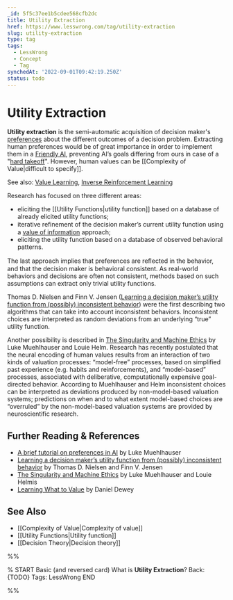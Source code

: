 ```yaml
---
_id: 5f5c37ee1b5cdee568cfb2dc
title: Utility Extraction
href: https://www.lesswrong.com/tag/utility-extraction
slug: utility-extraction
type: tag
tags:
  - LessWrong
  - Concept
  - Tag
synchedAt: '2022-09-01T09:42:19.250Z'
status: todo
---
```


# Utility Extraction

**Utility extraction** is the semi-automatic acquisition of decision maker's [preferences](https://wiki.lesswrong.com/wiki/preferences) about the different outcomes of a decision problem. Extracting human preferences would be of great importance in order to implement them in a [Friendly AI](https://wiki.lesswrong.com/wiki/Friendly_AI), preventing AI’s goals differing from ours in case of a "[hard takeoff](https://wiki.lesswrong.com/wiki/hard_takeoff)". However, human values can be [[Complexity of Value|difficult to specify]].

See also: [Value Learning](/tag/value-learning), [Inverse Reinforcement Learning](/tag/inverse-reinforcement-learning)

Research has focused on three different areas:

- eliciting the [[Utility Functions|utility function]] based on a database of already elicited utility functions;
- iterative reﬁnement of the decision maker’s current utility function using a [value of information](http://lesswrong.com/lw/85x/value_of_information_four_examples/) approach;
- eliciting the utility function based on a database of observed behavioral patterns.

The last approach implies that preferences are reﬂected in the behavior, and that the decision maker is behavioral consistent. As real-world behaviors and decisions are often not consistent, methods based on such assumptions can extract only trivial utility functions.

Thomas D. Nielsen and Finn V. Jensen ([Learning a decision maker’s utility function from (possibly) inconsistent behavior](http://people.cs.aau.dk/~tdn/papers/nielsen-jensen-04-ai.pdf)) were the first describing two algorithms that can take into account inconsistent behaviors. Inconsistent choices are interpreted as random deviations from an underlying “true” utility function.

Another possibility is described in [The Singularity and Machine Ethics](http://intelligence.org/files/SaME.pdf) by Luke Muehlhauser and Louie Helm. Research has recently postulated that the neural encoding of human values results from an interaction of two kinds of valuation processes: “model-free” processes, based on simplified past experience (e.g. habits and reinforcements), and “model-based” processes, associated with deliberative, computationally expensive goal-directed behavior. According to Muehlhauser and Helm inconsistent choices can be interpreted as deviations produced by non-model-based valuation systems; predictions on when and to what extent model-based choices are “overruled” by the non-model-based valuation systems are provided by neuroscientific research.

## Further Reading & References

- [A brief tutorial on preferences in AI](http://lesswrong.com/lw/a73/a_brief_tutorial_on_preferences_in_ai/) by Luke Muehlhauser
- [Learning a decision maker’s utility function from (possibly) inconsistent behavior](http://people.cs.aau.dk/~tdn/papers/nielsen-jensen-04-ai.pdf) by Thomas D. Nielsen and Finn V. Jensen
- [The Singularity and Machine Ethics](http://intelligence.org/files/SaME.pdf) by Luke Muehlhauser and Louie Helmis
- [Learning What to Value](http://intelligence.org/files/LearningValue.pdf) by Daniel Dewey

## See Also

- [[Complexity of Value|Complexity of value]]
- [[Utility Functions|Utility function]]
- [[Decision Theory|Decision theory]]


%%

% START
Basic (and reversed card)
What is **Utility Extraction**?
Back: {TODO}
Tags: LessWrong
END
<!--ID: 1663156960153-->


%%
	
